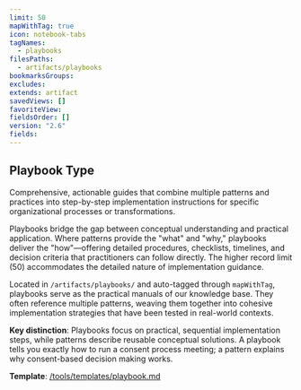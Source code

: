 ```yaml
---
limit: 50
mapWithTag: true
icon: notebook-tabs
tagNames:
  - playbooks
filesPaths:
  - artifacts/playbooks
bookmarksGroups: 
excludes: 
extends: artifact
savedViews: []
favoriteView: 
fieldsOrder: []
version: "2.6"
fields: 
---
```

## Playbook Type

Comprehensive, actionable guides that combine multiple patterns and practices into step-by-step implementation instructions for specific organizational processes or transformations.

Playbooks bridge the gap between conceptual understanding and practical application. Where patterns provide the "what" and "why," playbooks deliver the "how"—offering detailed procedures, checklists, timelines, and decision criteria that practitioners can follow directly. The higher record limit (50) accommodates the detailed nature of implementation guidance.

Located in `/artifacts/playbooks/` and auto-tagged through `mapWithTag`, playbooks serve as the practical manuals of our knowledge base. They often reference multiple patterns, weaving them together into cohesive implementation strategies that have been tested in real-world contexts.

**Key distinction**: Playbooks focus on practical, sequential implementation steps, while patterns describe reusable conceptual solutions. A playbook tells you exactly how to run a consent process meeting; a pattern explains why consent-based decision making works.

**Template**: [/tools/templates/playbook.md](/tools/templates/playbook.md)